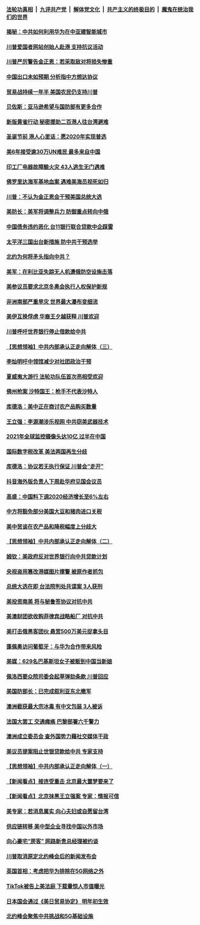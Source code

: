 ####  [法轮功真相](../../../../basic/blob/master/README.md?t=12091501) &nbsp;|&nbsp; [九评共产党](../../../../9ping.md/blob/master/README.md?t=12091501) &nbsp;|&nbsp; [解体党文化](../../../../jtdwh.md/blob/master/README.md?t=12091501)  &nbsp;|&nbsp; [共产主义的终极目的](../../../../gczydzjmd.md/blob/master/README.md?t=12091501) &nbsp;|&nbsp; [魔鬼在统治我们的世界](../../../../mgztzwmdsj.md/blob/master/README.md?t=12091501) 

#### [揭秘：中共如何利用华为在中亚建智能城市](../pages/nsc418/n11662309.md?t=12091501) 

#### [川普爱国者网站创始人赴港 支持抗议活动](../pages/nsc418/n11709077.md?t=12091501) 

#### [川普严厉警告金正恩：若采取敌对将损失惨重](../pages/nsc418/n11709048.md?t=12091501) 

#### [中国出口未如预期 分析指中方想达协议](../pages/nsc418/n11709015.md?t=12091501) 

#### [贸易战持续一年半 美国农民仍支持川普](../pages/nsc418/n11708960.md?t=12091501) 

#### [贝佐斯：亚马逊希望与国防部有更多合作](../pages/nsc418/n11708790.md?t=12091501) 

#### [新版黄雀行动 秘密援助二百港人往台湾避难](../pages/nsc418/n11708788.md?t=12091501) 

#### [圣诞节前 港人心里话：愿2020年实现普选](../pages/nsc418/n11708850.md?t=12091501) 

#### [美6年接受逾30万UN难民 最多来自中国](../pages/nsc418/n11701808.md?t=12091501) 

#### [印工厂电器故障酿火灾 43人逃生无门遇难](../pages/nsc418/n11708538.md?t=12091501) 

#### [佛罗里达海军基地血案 遇难美海员视死如归](../pages/nsc418/n11708389.md?t=12091501) 

#### [川普：不认为金正恩会干预美国总统大选](../pages/nsc418/n11708257.md?t=12091501) 

#### [美防长：美军将调整兵力 防御重点转向中俄](../pages/nsc418/n11708030.md?t=12091501) 

#### [中国债务违约恶化 台11银行联合贷款中企踩雷](../pages/nsc418/n11707668.md?t=12091501) 

#### [太平洋三国出台新措施 防中共干预选举](../pages/nsc418/n11707616.md?t=12091501) 

#### [北约为何将矛头指向中共？](../pages/nsc418/n11707391.md?t=12091501) 

#### [美军：在利比亚失踪无人机遭俄防空设施击落](../pages/nsc418/n11707505.md?t=12091501) 

#### [美参议员要求北京冬奥会执行人权保护新规](../pages/nsc418/n11707445.md?t=12091501) 

#### [非洲南部严重旱灾 世界最大瀑布变细流](../pages/nsc418/n11707426.md?t=12091501) 

#### [美伊互换俘虏 华裔王夕越获释 川普欢迎](../pages/nsc418/n11707343.md?t=12091501) 

#### [川普呼吁世界银行停止借款给中共](../pages/nsc418/n11707250.md?t=12091501) 

#### [【思想领袖】中共内部承认正走向解体（三）](../pages/nsc418/n11707193.md?t=12091501) 

#### [李灿明吁中领馆减少对社团政治干预](../pages/nsc418/n11705090.md?t=12091501) 

#### [夏威夷大游行 法轮功队伍首次亮相受欢迎](../pages/nsc418/n11703448.md?t=12091501) 

#### [佛州枪案 沙特国王：枪手不代表沙特人](../pages/nsc418/n11706084.md?t=12091501) 

#### [库德洛：美中正在商讨农产品购买数量](../pages/nsc418/n11706324.md?t=12091501) 

#### [王立强：李源潮涉乐视网 中共窃美武器技术](../pages/nsc418/n11706111.md?t=12091501) 

#### [2021年全球监控摄像头达10亿 过半在中国](../pages/nsc418/n11706046.md?t=12091501) 

#### [国际数字税改革 美法两国再生分歧](../pages/nsc418/n11706152.md?t=12091501) 

#### [库德洛：协议若无执行保证 川普会“走开”](../pages/nsc418/n11706070.md?t=12091501) 

#### [抖音海外版负责人下周赴华府见国会议员](../pages/nsc418/n11705847.md?t=12091501) 

#### [高盛：中国料下调2020经济增长至6%左右](../pages/nsc418/n11705789.md?t=12091501) 

#### [中方将豁免部分美国大豆和猪肉进口关税](../pages/nsc418/n11705623.md?t=12091501) 

#### [美中贸谈在农产品和降税幅度上分歧大](../pages/nsc418/n11705271.md?t=12091501) 

#### [【思想领袖】中共内部承认正走向解体（二）](../pages/nsc418/n11704968.md?t=12091501) 

#### [姆钦：美政府反对世界银行向中共贷款计划](../pages/nsc418/n11703992.md?t=12091501) 

#### [央视盗用篡改港媒图片撑警 被原作者抓包](../pages/nsc418/n11704805.md?t=12091501) 

#### [总统大选在即 台法院判处共谍案 3人获刑](../pages/nsc418/n11703917.md?t=12091501) 

#### [美投资南美 将与秘鲁签协议对抗中共](../pages/nsc418/n11703813.md?t=12091501) 

#### [美澳财团欲收购菲律宾战略船厂 对抗中共](../pages/nsc418/n11703819.md?t=12091501) 

#### [美打击俄黑客团伙 悬赏500万美元捉拿头目](../pages/nsc418/n11703749.md?t=12091501) 

#### [蓬佩奥访问葡萄牙：与华为合作带来风险](../pages/nsc418/n11703525.md?t=12091501) 

#### [美媒：629名巴基斯坦女子被贩到中国当新娘](../pages/nsc418/n11703260.md?t=12091501) 

#### [佩洛西要众院司委会起草弹劾条款 川普回应](../pages/nsc418/n11703336.md?t=12091501) 

#### [美国防部长：已完成叙利亚东北撤军](../pages/nsc418/n11703184.md?t=12091501) 

#### [澳洲截获最大宗冰毒 有中文包装 3人被诉](../pages/nsc418/n11703253.md?t=12091501) 

#### [法国大罢工 交通瘫痪 巴黎部署六千警力](../pages/nsc418/n11702578.md?t=12091501) 

#### [澳洲成立委员会 查外国势力藉社交媒体干政](../pages/nsc418/n11702722.md?t=12091501) 

#### [美议员提案阻止世银贷款给中共 专家支持](../pages/nsc418/n11702109.md?t=12091501) 

#### [【思想领袖】中共内部承认正走向解体（一）](../pages/nsc418/n11701493.md?t=12091501) 

#### [【新闻看点】接连受重击 北京最大噩梦要来了](../pages/nsc418/n11700803.md?t=12091501) 

#### [【新闻看点】北京抹黑王立强案 专家：情报可信](../pages/nsc418/n11700936.md?t=12091501) 

#### [美专家：若消息属实 向心夫妇或自愿留台湾](../pages/nsc418/n11701080.md?t=12091501) 

#### [供应链转移 美中型企业寻找中国以外市场](../pages/nsc418/n11701063.md?t=12091501) 

#### [向心豪宅“房客” 网路新贵总经理被约谈](../pages/nsc418/n11700880.md?t=12091501) 

#### [川普取消原定北约峰会后的新闻发布会](../pages/nsc418/n11700875.md?t=12091501) 

#### [英国首相：考虑把华为排除在5G网络之外](../pages/nsc418/n11700822.md?t=12091501) 

#### [TikTok被告上美法庭 下载量惊人市值曝光](../pages/nsc418/n11700578.md?t=12091501) 

#### [日本国会通过《美日贸易协定》 明年初生效](../pages/nsc418/n11700341.md?t=12091501) 

#### [北约峰会聚焦中共挑战和5G基础设施](../pages/nsc418/n11700587.md?t=12091501) 

